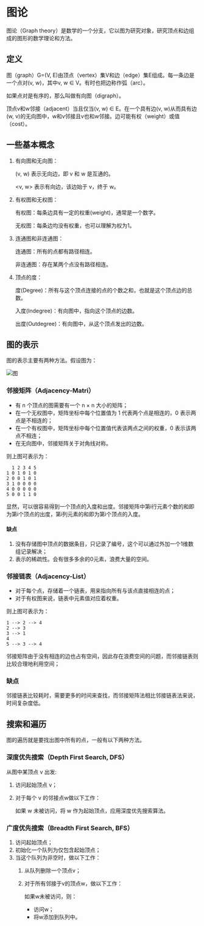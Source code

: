 # 图论

图论（Graph theory）是数学的一个分支，它以图为研究对象，研究顶点和边组成的图形的数学理论和方法。

## 定义

图（graph）G=(V, E)由顶点（vertex）集V和边（edge）集E组成。每一条边是一个点对(v, w)，其中v, w ∈ V。有时也把边称作弧（arc）。

如果点对是有序的，那么叫做有向图（digraph）。

顶点v和w邻接（adjacent）当且仅当(v, w) ∈ E。在一个具有边(v, w)从而具有边(w, v)的无向图中，w和v邻接且v也和w邻接。边可能有权（weight）或值（cost）。

## 一些基本概念

1. 有向图和无向图：

    (v, w) 表示无向边，即 v 和 w 是互通的。

    <v, w> 表示有向边，该边始于 v，终于 w。

2. 有权图和无权图：

    有权图：每条边具有一定的权重(weight)，通常是一个数字。

    无权图：每条边均没有权重，也可以理解为权为1。

3. 连通图和非连通图：

    连通图：所有的点都有路径相连。

    非连通图：存在某两个点没有路径相连。

4. 顶点的度：

    度(Degree)：所有与这个顶点连接的点的个数之和，也就是这个顶点边的总数。

    入度(Indegree)：有向图中，指向这个顶点的边数。

    出度(Outdegree)：有向图中，从这个顶点发出的边数。

## 图的表示

图的表示主要有两种方法。假设图为：

![图](http://s16.sinaimg.cn/mw690/001Jla3fzy6VdHx9Kub2f&690)

### 邻接矩阵（Adjacency-Matri）

* 有 n 个顶点的图需要有一个 n × n 大小的矩阵；
* 在一个无权图中，矩阵坐标中每个位置值为 1 代表两个点是相连的，0 表示两点是不相连的；
* 在一个有权图中，矩阵坐标中每个位置值代表该两点之间的权重，0 表示该两点不相连；
* 在无向图中，邻接矩阵关于对角线对称。

则上图可表示为：

      1 2 3 4 5
    1 0 1 0 1 0
    2 0 0 1 0 1
    3 1 0 0 0 0
    4 0 0 0 0 0
    5 0 0 1 1 0

显然，可以很容易得到一个顶点的入度和出度。邻接矩阵中第i行元素个数的和即为第i个顶点的出度，第i列元素的和即为第i个顶点的入度。

#### 缺点

1. 没有存储图中顶点的数据条目，只记录了编号，这个可以通过外加一个1维数组记录解决；
2. 表示的稀疏性。会有很多多余的0元素，浪费大量的空间。

### 邻接链表（Adjacency-List）

* 对于每个点，存储着一个链表，用来指向所有与该点直接相连的点；
* 对于有权图来说，链表中元素值对应着权重。

则上图可表示为：

    1 --> 2 --> 4
    2 --> 3
    3 --> 1
    4
    5 --> 3 --> 4

邻接矩阵由于没有相连的边也占有空间，因此存在浪费空间的问题，而邻接链表则比较合理地利用空间；

### 缺点

邻接链表比较耗时，需要更多的时间来查找，而邻接矩阵法相比邻接链表法来说，时间复杂度低。

## 搜索和遍历

图的遍历就是要找出图中所有的点，一般有以下两种方法。

### 深度优先搜索（Depth First Search, DFS）

从图中某顶点 v 出发:

1. 访问起始顶点 v；
2. 对于每个 v 的邻接点w做以下工作：

    如果 w 未被访问，将 w 作为起始顶点，应用深度优先搜索算法。

### 广度优先搜索（Breadth First Search, BFS）

1. 访问起始顶点；
2. 初始化一个队列为仅包含起始顶点；
3. 当这个队列为非空时，做以下工作：
    1. 从队列删除一个顶点v；
    2. 对于所有邻接于v的顶点w，做以下工作：

        如果w未被访问，则：
        * 访问w；
        * 将w添加到队列中。
